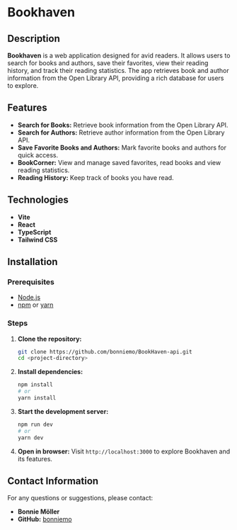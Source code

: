 # Bookhaven

## Description

**Bookhaven** is a web application designed for avid readers. It allows users to search for books and authors, save their favorites, view their reading history, and track their reading statistics. The app retrieves book and author information from the Open Library API, providing a rich database for users to explore.

## Features

- **Search for Books:** Retrieve book information from the Open Library API.
- **Search for Authors:** Retrieve author information from the Open Library API.
- **Save Favorite Books and Authors:** Mark favorite books and authors for quick access.
- **BookCorner:** View and manage saved favorites, read books and view reading statistics.
- **Reading History:** Keep track of books you have read.

## Technologies

- **Vite**
- **React**
- **TypeScript**
- **Tailwind CSS**

## Installation

### Prerequisites

- [Node.js](https://nodejs.org/)
- [npm](https://www.npmjs.com/) or [yarn](https://yarnpkg.com/)

### Steps

1. **Clone the repository:**
    ```bash
    git clone https://github.com/bonniemo/BookHaven-api.git
    cd <project-directory>
    ```

2. **Install dependencies:**
    ```bash
    npm install
    # or
    yarn install
    ```

3. **Start the development server:**
    ```bash
    npm run dev
    # or
    yarn dev
    ```

4. **Open in browser:**
    Visit `http://localhost:3000` to explore Bookhaven and its features.

## Contact Information

For any questions or suggestions, please contact:

- **Bonnie Möller**
- **GitHub:** [bonniemo](https://github.com/bonniemo)
